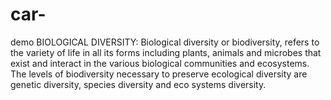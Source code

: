 # car-
demo
BIOLOGICAL DIVERSITY: Biological diversity or biodiversity, refers to the variety of life in all its forms including plants, animals and microbes that exist and interact in the various biological communities and ecosystems. The levels of biodiversity necessary to preserve ecological diversity are genetic diversity, species diversity and eco systems diversity.
